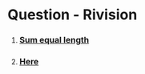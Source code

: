 # Question - Rivision


<ol>

<li>

### [Sum equal length](https://practice.geeksforgeeks.org/contest/gfg-weekly-165-rated-contest/problems)
</li>

<li>

### [Here]()
</li>




















</ol>